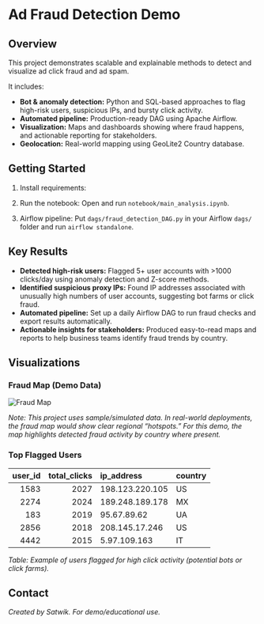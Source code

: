 # Ad Fraud Detection Demo

## Overview

This project demonstrates scalable and explainable methods to detect and visualize ad click fraud and ad spam.

It includes:
- **Bot & anomaly detection:** Python and SQL-based approaches to flag high-risk users, suspicious IPs, and bursty click activity.
- **Automated pipeline:** Production-ready DAG using Apache Airflow.
- **Visualization:** Maps and dashboards showing where fraud happens, and actionable reporting for stakeholders.
- **Geolocation:** Real-world mapping using GeoLite2 Country database.

## Getting Started

1. Install requirements:

2. Run the notebook:
Open and run `notebook/main_analysis.ipynb`.

3. Airflow pipeline:
Put `dags/fraud_detection_DAG.py` in your Airflow `dags/` folder and run `airflow standalone`.

## Key Results

- **Detected high-risk users:** Flagged 5+ user accounts with >1000 clicks/day using anomaly detection and Z-score methods.
- **Identified suspicious proxy IPs:** Found IP addresses associated with unusually high numbers of user accounts, suggesting bot farms or click fraud.
- **Automated pipeline:** Set up a daily Airflow DAG to run fraud checks and export results automatically.
- **Actionable insights for stakeholders:** Produced easy-to-read maps and reports to help business teams identify fraud trends by country.

## Visualizations

### Fraud Map (Demo Data)

![Fraud Map](![fraud_map](https://github.com/user-attachments/assets/b7782078-4ce5-4d2a-ac5e-4726a8d035e2)
)

*Note: This project uses sample/simulated data. In real-world deployments, the fraud map would show clear regional “hotspots.” For this demo, the map highlights detected fraud activity by country where present.*

### Top Flagged Users
|   user_id |   total_clicks | ip_address      | country   |
|----------:|---------------:|:----------------|:----------|
|      1583 |           2027 | 198.123.220.105 | US        |
|      2274 |           2024 | 189.248.189.178 | MX        |
|       183 |           2019 | 95.67.89.62     | UA        |
|      2856 |           2018 | 208.145.17.246  | US        |
|      4442 |           2015 | 5.97.109.163    | IT        |

*Table: Example of users flagged for high click activity (potential bots or click farms).*

## Contact

*Created by Satwik. For demo/educational use.*
